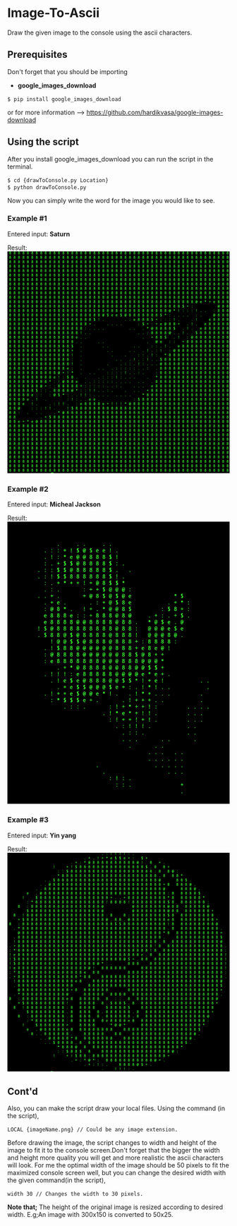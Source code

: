 
# Image-To-Ascii
Draw the given image to the console using the ascii characters.


## Prerequisites
Don't forget that you should be importing 
* **google_images_download** 


```terminal
$ pip install google_images_download
```
or for more information --> https://github.com/hardikvasa/google-images-download

## Using the script
After you install google_images_download you can run the script in the terminal.

```terminal
$ cd {drawToConsole.py Location}
$ python drawToConsole.py
```

Now you can simply write the word for the image you would like to see.

### Example #1

Entered input: **Saturn**

Result: ![alt text](https://github.com/emrebicer/Image-To-Ascii/blob/master/Screenshots/saturn.png)

### Example #2

Entered input: **Micheal Jackson**

Result: ![alt text](https://github.com/emrebicer/Image-To-Ascii/blob/master/Screenshots/mj.png)

### Example #3

Entered input: **Yin yang**

Result: ![alt text](https://github.com/emrebicer/Image-To-Ascii/blob/master/Screenshots/yin%20yang.png)


## Cont'd
Also, you can make the script draw your local files.
Using the command (in the script),

```terminal
LOCAL {imageName.png} // Could be any image extension.
```

Before drawing the image, the script changes to width and height of the image to fit it to the console screen.Don't forget that the bigger the width and height more quality you will get and more realistic the ascii characters will look.
For me the optimal width of the image should be 50 pixels to fit the maximized console screen well, but you can change the desired width with the given command(in the script),

```terminal
width 30 // Changes the width to 30 pixels.
```

**Note that;** The height of the original image is resized according to desired width.
E.g;An image with 300x150 is converted to 50x25.
